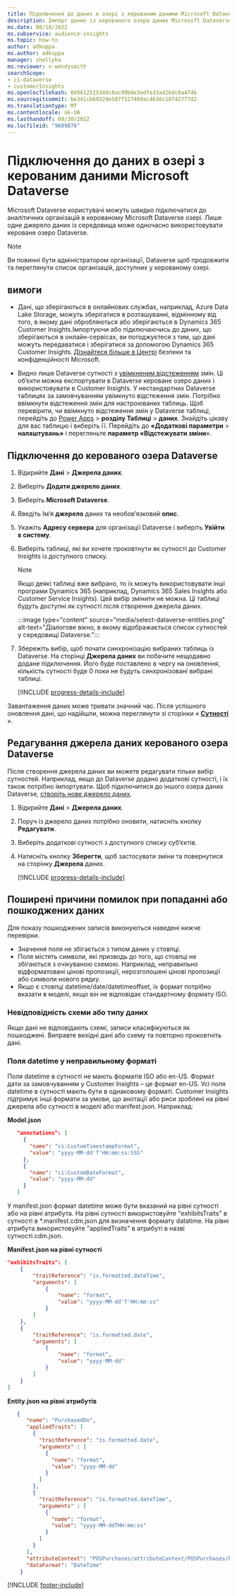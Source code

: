 ```yaml
---
title: Підключення до даних в озері з керованим даними Microsoft Dataverse
description: Імпорт даних із керованого озера даних Microsoft Dataverse.
ms.date: 08/18/2022
ms.subservice: audience-insights
ms.topic: how-to
author: adkuppa
ms.author: adkuppa
manager: shellyha
ms.reviewer: v-wendysmith
searchScope:
- ci-dataverse
- customerInsights
ms.openlocfilehash: 0d9612525344c8ac99b6e3edfe33a426dc0a474b
ms.sourcegitcommit: be341cb69329e507f527409ac4636c18742777d2
ms.translationtype: MT
ms.contentlocale: uk-UA
ms.lasthandoff: 09/30/2022
ms.locfileid: "9609876"
---
```

# <a name="connect-to-data-in-a-microsoft-dataverse-managed-data-lake"></a>Підключення до даних в озері з керованим даними Microsoft Dataverse

Microsoft Dataverse користувачі можуть швидко підключатися до аналітичних організацій в керованому Microsoft Dataverse озері. Лише одне джерело даних із середовища може одночасно використовувати кероване озеро Dataverse.

> [!NOTE]
> Ви повинні бути адміністратором організації, Dataverse щоб продовжити та переглянути список організацій, доступних у керованому озері.

## <a name="prerequisites"></a>вимоги

- Дані, що зберігаються в онлайнових службах, наприклад, Azure Data Lake Storage, можуть зберігатися в розташуванні, відмінному від того, в якому дані обробляються або зберігаються в Dynamics 365 Customer Insights.Імпортуючи або підключаючись до даних, що зберігаються в онлайн-сервісах, ви погоджуєтеся з тим, що дані можуть передаватися і зберігатися за допомогою Dynamics 365 Customer Insights. [Дізнайтеся більше в Центрі](https://www.microsoft.com/trust-center) безпеки та конфіденційності Microsoft.

- Видно лише Dataverse сутності з [увімкненим відстеженням](/power-platform/admin/enable-change-tracking-control-data-synchronization) змін. Ці об’єкти можна експортувати в Dataverse кероване озеро даних і використовувати в Customer Insights. У нестандартних Dataverse таблицях за замовчуванням увімкнуто відстеження змін. Потрібно ввімкнути відстеження змін для настроюваних таблиць. Щоб перевірити, чи ввімкнуто відстеження змін у Dataverse таблиці, перейдіть до [Power Apps](https://make.powerapps.com) > **розділу Таблиці** > **даних**. Знайдіть цікаву для вас таблицю і виберіть її. Перейдіть до **«Додаткові параметри** > **налаштувань»** і перегляньте **параметр «Відстежувати зміни**».

## <a name="connect-to-a-dataverse-managed-lake"></a>Підключення до керованого озера Dataverse

1. Відкрийте **Дані** > **Джерела даних**.

1. Виберіть **Додати джерело даних**.

1. Виберіть **Microsoft Dataverse**.

1. Введіть Ім’я **джерело** даних та необов’язковий **опис**.

1. Укажіть **Адресу сервера** для організації Dataverse і виберіть **Увійти в систему**.

1. Виберіть таблиці, які ви хочете проковтнути як сутності до Customer Insights із доступного списку.

   > [!NOTE]
   > Якщо деякі таблиці вже вибрано, то їх можуть використовувати інші програми Dynamics 365 (наприклад, Dynamics 365 Sales Insights або Customer Service Insights). Цей вибір змінити не можна. Ці таблиці будуть доступні як сутності після створення джерела даних.

    :::image type="content" source="media/select-dataverse-entities.png" alt-text="Діалогове вікно, в якому відображається список сутностей у середовищі Dataverse.":::

1. Збережіть вибір, щоб почати синхронізацію вибраних таблиць із Dataverse. На сторінці **Джерела даних** ви побачите нещодавно додане підключення. Його буде поставлено в чергу на оновлення, кількість сутності буде 0 поки не будуть синхронізовані вибрані таблиці.

   [!INCLUDE [progress-details-include](includes/progress-details-pane.md)]

Завантаження даних може тривати значний час. Після успішного оновлення дані, що надійшли, можна переглянути зі сторінки « [**Сутності**](entities.md) ».

## <a name="edit-a-dataverse-managed-lake-data-source"></a>Редагування джерела даних керованого озера Dataverse

Після створення джерела даних ви можете редагувати тільки вибір сутностей. Наприклад, якщо до Dataverse додано додаткові сутності, і їх також потрібно імпортувати.
Щоб підключитися до іншого озера даних Dataverse, [створіть нове джерело даних](#connect-to-a-dataverse-managed-lake).

1. Відкрийте **Дані** > **Джерела даних**.

1. Поруч із джерело даних потрібно оновити, натисніть кнопку **Редагувати**.

1. Виберіть додаткові сутності з доступного списку суб’єктів.

1. Натисніть кнопку **Зберегти**, щоб застосувати зміни та повернутися на сторінку **Джерела** даних.

   [!INCLUDE [progress-details-include](includes/progress-details-pane.md)]

## <a name="common-reasons-for-ingestion-errors-or-corrupted-data"></a>Поширені причини помилок при попаданні або пошкоджених даних

Для показу пошкоджених записів виконуються наведені нижче перевірки.

- Значення поля не збігається з типом даних у стовпці.
- Поля містять символи, які призводь до того, що стовпці не збігаються з очікуваною схемою. Наприклад, неправильно відформатовані цінові пропозиції, нерозголошені цінові пропозиції або символи нового рядку.
- Якщо є стовпці datetime/date/datetimeoffset, їх формат потрібно вказати в моделі, якщо він не відповідає стандартному формату ISO.

### <a name="schema-or-data-type-mismatch"></a>Невідповідність схеми або типу даних

Якщо дані не відповідають схемі, записи класифікуються як пошкоджені. Виправте вихідні дані або схему та повторно проковтніть дані.

### <a name="datetime-fields-in-the-wrong-format"></a>Поля datetime у неправильному форматі

Поля datetime в сутності не мають форматів ISO або en-US. Формат дати за замовчуванням у Customer Insights – це формат en-US. Усі поля datetime в сутності мають бути в однаковому форматі. Customer Insights підтримує інші формати за умови, що анотації або риси зроблені на рівні джерела або сутності в моделі або manifest.json. Наприклад:

**Model.json**

   ```json
      "annotations": [
        {
          "name": "ci:CustomTimestampFormat",
          "value": "yyyy-MM-dd'T'HH:mm:ss:SSS"
        },
        {
          "name": "ci:CustomDateFormat",
          "value": "yyyy-MM-dd"
        }
      ]   
   ```

  У manifest.json формат datetime може бути вказаний на рівні сутності або на рівні атрибута. На рівні сутності використовуйте "exhibitsTraits" в сутності в *.manifest.cdm.json для визначення формату datatime. На рівні атрибута використовуйте "appliedTraits" в атрибуті в назві сутності.cdm.json.

**Manifest.json на рівні сутності**

```json
"exhibitsTraits": [
    {
        "traitReference": "is.formatted.dateTime",
        "arguments": [
            {
                "name": "format",
                "value": "yyyy-MM-dd'T'HH:mm:ss"
            }
        ]
    },
    {
        "traitReference": "is.formatted.date",
        "arguments": [
            {
                "name": "format",
                "value": "yyyy-MM-dd"
            }
        ]
    }
]
```

**Entity.json на рівні атрибутів**

```json
   {
      "name": "PurchasedOn",
      "appliedTraits": [
        {
          "traitReference": "is.formatted.date",
          "arguments" : [
            {
              "name": "format",
              "value": "yyyy-MM-dd"
            }
          ]
        },
        {
          "traitReference": "is.formatted.dateTime",
          "arguments" : [
            {
              "name": "format",
              "value": "yyyy-MM-ddTHH:mm:ss"
            }
          ]
        }
      ],
      "attributeContext": "POSPurchases/attributeContext/POSPurchases/PurchasedOn",
      "dataFormat": "DateTime"
    }
```

[!INCLUDE [footer-include](includes/footer-banner.md)]

